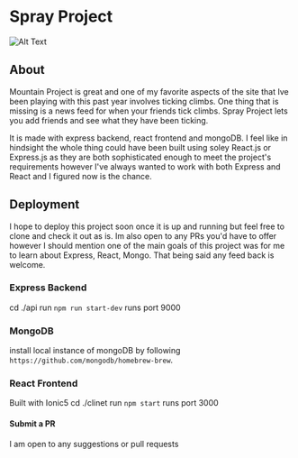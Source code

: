 # Spray Project

![Alt Text](https://media.giphy.com/media/cPm1n4rcPApuzZOzQg/giphy.gif)

## About
Mountain Project is great and one of my favorite aspects of the site that Ive been playing with this past year involves ticking climbs.  One thing that is missing is a news feed for when your friends tick climbs.  Spray Project lets you add friends and see what they have been ticking.  

It is made with express backend, react frontend and mongoDB.  I feel like in hindsight the whole thing could have been built using soley React.js or Express.js as they are both sophisticated enough to meet the project's requirements however I've always wanted to work with both Express and React and I figured now is the chance.

## Deployment
I hope to deploy this project soon once it is up and running but feel free to clone and check it out as is.  Im also open to any PRs you'd have to offer however I should mention one of the main goals of this project was for me to learn about Express, React, Mongo.  That being said any feed back is welcome.  

### Express Backend
cd ./api run `npm run start-dev`
runs port 9000
### MongoDB
install local instance of mongoDB by following
`https://github.com/mongodb/homebrew-brew`.
### React Frontend
Built with Ionic5
cd ./clinet run `npm start`
runs port 3000

#### Submit a PR
I am open to any suggestions or pull requests
